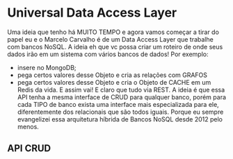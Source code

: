 # Universal Data Access Layer

Uma ideia que tenho há MUITO TEMPO e agora vamos começar a tirar do papel eu e o Marcelo Carvalho é de um Data Access Layer que trabalhe com bancos NoSQL.
A ideia eh que vc possa criar um roteiro de onde seus dados irão em um sistema com vários bancos de dados!
Por exemplo:
- insere no MongoDB;
- pega certos valores desse Objeto e cria as relações com GRAFOS
- pega certos valores desse Objeto e cria o Objeto de CACHE em um Redis da vida.
E assim vai! E claro que tudo via REST.
A ideia é que essa API tenha a mesma interface de CRUD para qualquer banco, porém para cada TIPO de banco exista uma interface mais especializada para ele, diferentemente dos relacionais que são todos iguais.
Porque eu sempre evangelizei essa arquitetura híbrida de Bancos NoSQL desde 2012 pelo menos.

## API CRUD
